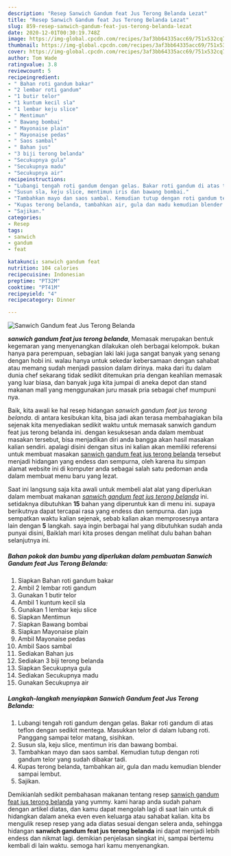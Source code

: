 ```yaml
---
description: "Resep Sanwich Gandum feat Jus Terong Belanda Lezat"
title: "Resep Sanwich Gandum feat Jus Terong Belanda Lezat"
slug: 859-resep-sanwich-gandum-feat-jus-terong-belanda-lezat
date: 2020-12-01T00:30:19.748Z
image: https://img-global.cpcdn.com/recipes/3af3bb64335acc69/751x532cq70/sanwich-gandum-feat-jus-terong-belanda-foto-resep-utama.jpg
thumbnail: https://img-global.cpcdn.com/recipes/3af3bb64335acc69/751x532cq70/sanwich-gandum-feat-jus-terong-belanda-foto-resep-utama.jpg
cover: https://img-global.cpcdn.com/recipes/3af3bb64335acc69/751x532cq70/sanwich-gandum-feat-jus-terong-belanda-foto-resep-utama.jpg
author: Tom Wade
ratingvalue: 3.8
reviewcount: 5
recipeingredient:
- " Bahan roti gandum bakar"
- "2 lembar roti gandum"
- "1 butir telor"
- "1 kuntum kecil sla"
- "1 lembar keju slice"
- " Mentimun"
- " Bawang bombai"
- " Mayonaise plain"
- " Mayonaise pedas"
- " Saos sambal"
- " Bahan jus"
- "3 biji terong belanda"
- "Secukupnya gula"
- "Secukupnya madu"
- "Secukupnya air"
recipeinstructions:
- "Lubangi tengah roti gandum dengan gelas. Bakar roti gandum di atas teflon dengan sedikit mentega. Masukkan telor di dalam lubang roti. Panggang sampai telor matang, sisihkan."
- "Susun sla, keju slice, mentimun iris dan bawang bombai."
- "Tambahkan mayo dan saos sambal. Kemudian tutup dengan roti gandum telor yang sudah dibakar tadi."
- "Kupas terong belanda, tambahkan air, gula dan madu kemudian blender sampai lembut."
- "Sajikan."
categories:
- Resep
tags:
- sanwich
- gandum
- feat

katakunci: sanwich gandum feat 
nutrition: 104 calories
recipecuisine: Indonesian
preptime: "PT32M"
cooktime: "PT41M"
recipeyield: "4"
recipecategory: Dinner

---
```



![Sanwich Gandum feat Jus Terong Belanda](https://img-global.cpcdn.com/recipes/3af3bb64335acc69/751x532cq70/sanwich-gandum-feat-jus-terong-belanda-foto-resep-utama.jpg)

<b><i>sanwich gandum feat jus terong belanda</i></b>, Memasak merupakan bentuk kegemaran yang menyenangkan dilakukan oleh berbagai kelompok. bukan hanya para perempuan, sebagian laki laki juga sangat banyak yang senang dengan hobi ini. walau hanya untuk sekedar kebersamaan dengan sahabat atau memang sudah menjadi passion dalam dirinya. maka dari itu dalam dunia chef sekarang tidak sedikit ditemukan pria dengan keahlian memasak yang luar biasa, dan banyak juga kita jumpai di aneka depot dan stand makanan mall yang menggunakan juru masak pria sebagai chef mumpuni nya.



Baik, kita awali ke hal resep hidangan <i>sanwich gandum feat jus terong belanda</i>. di antara kesibukan kita, bisa jadi akan terasa membahagiakan bila sejenak kita menyediakan sedikit waktu untuk memasak sanwich gandum feat jus terong belanda ini. dengan kesuksesan anda dalam membuat masakan tersebut, bisa menjadikan diri anda bangga akan hasil masakan kalian sendiri. apalagi disini dengan situs ini kalian akan memiliki referensi untuk membuat masakan <u>sanwich gandum feat jus terong belanda</u> tersebut menjadi hidangan yang endess dan sempurna, oleh karena itu simpan alamat website ini di komputer anda sebagai salah satu pedoman anda dalam membuat menu baru yang lezat.


Saat ini langsung saja kita awali untuk membeli alat alat yang diperlukan dalam membuat makanan <u><i>sanwich gandum feat jus terong belanda</i></u> ini. setidaknya dibutuhkan <b>15</b> bahan yang diperuntuk kan di menu ini. supaya berikutnya dapat tercapai rasa yang endess dan sempurna. dan juga sempatkan waktu kalian sejenak, sebab kalian akan memprosesnya antara lain dengan <b>5</b> langkah. saya ingin berbagai hal yang dibutuhkan sudah anda punyai disini, Baiklah mari kita proses dengan melihat dulu bahan bahan selanjutnya ini.

<!--inarticleads1-->

##### Bahan pokok dan bumbu yang diperlukan dalam pembuatan Sanwich Gandum feat Jus Terong Belanda:

1. Siapkan  Bahan roti gandum bakar
1. Ambil 2 lembar roti gandum
1. Gunakan 1 butir telor
1. Ambil 1 kuntum kecil sla
1. Gunakan 1 lembar keju slice
1. Siapkan  Mentimun
1. Siapkan  Bawang bombai
1. Siapkan  Mayonaise plain
1. Ambil  Mayonaise pedas
1. Ambil  Saos sambal
1. Sediakan  Bahan jus
1. Sediakan 3 biji terong belanda
1. Siapkan Secukupnya gula
1. Sediakan Secukupnya madu
1. Gunakan Secukupnya air




<!--inarticleads2-->

##### Langkah-langkah menyiapkan Sanwich Gandum feat Jus Terong Belanda:

1. Lubangi tengah roti gandum dengan gelas. Bakar roti gandum di atas teflon dengan sedikit mentega. Masukkan telor di dalam lubang roti. Panggang sampai telor matang, sisihkan.
1. Susun sla, keju slice, mentimun iris dan bawang bombai.
1. Tambahkan mayo dan saos sambal. Kemudian tutup dengan roti gandum telor yang sudah dibakar tadi.
1. Kupas terong belanda, tambahkan air, gula dan madu kemudian blender sampai lembut.
1. Sajikan.




Demikianlah sedikit pembahasan makanan tentang resep <u>sanwich gandum feat jus terong belanda</u> yang yummy. kami harap anda sudah paham dengan artikel diatas, dan kamu dapat mengolah lagi di saat lain untuk di hidangkan dalam aneka even even keluarga atau sahabat kalian. kita bs mengulik resep resep yang ada diatas sesuai dengan selera anda, sehingga hidangan <b>sanwich gandum feat jus terong belanda</b> ini dapat menjadi lebih endess dan nikmat lagi. demikian penjelasan singkat ini, sampai bertemu kembali di lain waktu. semoga hari kamu menyenangkan.
